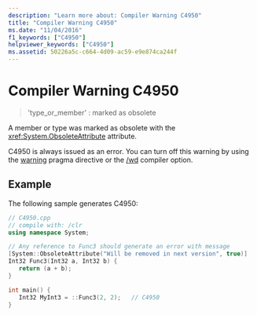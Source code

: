 ```yaml
---
description: "Learn more about: Compiler Warning C4950"
title: "Compiler Warning C4950"
ms.date: "11/04/2016"
f1_keywords: ["C4950"]
helpviewer_keywords: ["C4950"]
ms.assetid: 50226a5c-c664-4d09-ac59-e9e874ca244f
---
```

# Compiler Warning C4950

> 'type_or_member' : marked as obsolete

A member or type was marked as obsolete with the <xref:System.ObsoleteAttribute> attribute.

C4950 is always issued as an error. You can turn off this warning by using the [warning](../../preprocessor/warning.md) pragma directive or the [/wd](../../build/reference/compiler-option-warning-level.md) compiler option.

## Example

The following sample generates C4950:

```cpp
// C4950.cpp
// compile with: /clr
using namespace System;

// Any reference to Func3 should generate an error with message
[System::ObsoleteAttribute("Will be removed in next version", true)]
Int32 Func3(Int32 a, Int32 b) {
   return (a + b);
}

int main() {
   Int32 MyInt3 = ::Func3(2, 2);   // C4950
}
```
